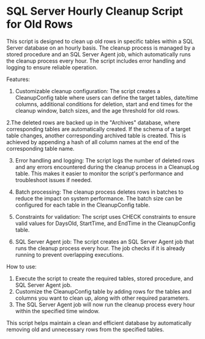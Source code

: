 # SQL Server Hourly Cleanup Script for Old Rows

This script is designed to clean up old rows in specific tables within a SQL Server database on an hourly basis. The cleanup process is managed by a stored procedure and an SQL Server Agent job, which automatically runs the cleanup process every hour. The script includes error handling and logging to ensure reliable operation.

Features:

1. Customizable cleanup configuration: The script creates a CleanupConfig table where users can define the target tables, date/time columns, additional conditions for deletion, start and end times for the cleanup window, batch sizes, and the age threshold for old rows.

2.The deleted rows are backed up in the "Archives" database, where corresponding tables are automatically created. If the schema of a target table changes, another corresponding archived table is created. This is achieved by appending a hash of all column names at the end of the corresponding table name.

3. Error handling and logging: The script logs the number of deleted rows and any errors encountered during the cleanup process in a CleanupLog table. This makes it easier to monitor the script's performance and troubleshoot issues if needed.

4. Batch processing: The cleanup process deletes rows in batches to reduce the impact on system performance. The batch size can be configured for each table in the CleanupConfig table.

5. Constraints for validation: The script uses CHECK constraints to ensure valid values for DaysOld, StartTime, and EndTime in the CleanupConfig table.

6. SQL Server Agent job: The script creates an SQL Server Agent job that runs the cleanup process every hour. The job checks if it is already running to prevent overlapping executions.

How to use:

1. Execute the script to create the required tables, stored procedure, and SQL Server Agent job.
2. Customize the CleanupConfig table by adding rows for the tables and columns you want to clean up, along with other required parameters.
3. The SQL Server Agent job will now run the cleanup process every hour within the specified time window.

This script helps maintain a clean and efficient database by automatically removing old and unnecessary rows from the specified tables.



